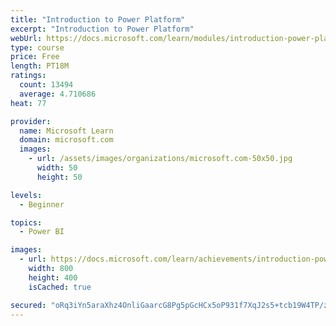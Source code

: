 ```yaml
---
title: "Introduction to Power Platform"
excerpt: "Introduction to Power Platform"
webUrl: https://docs.microsoft.com/learn/modules/introduction-power-platform/
type: course
price: Free
length: PT18M
ratings:
  count: 13494
  average: 4.710686
heat: 77

provider:
  name: Microsoft Learn
  domain: microsoft.com
  images:
    - url: /assets/images/organizations/microsoft.com-50x50.jpg
      width: 50
      height: 50

levels:
  - Beginner

topics:
  - Power BI

images:
  - url: https://docs.microsoft.com/learn/achievements/introduction-power-platform-social.png
    width: 800
    height: 400
    isCached: true

secured: "oRq3iYn5araXhz4OnliGaarcG8Pg5pGcHCx5oP931f7XqJ2s5+tcb19W4TP/zoNZ4H/XAWZsOolglbnyPdVkJmtMzamJqbbYV3/2/ax8b7XEQ1Ro24ttO0DMz+cZ/HaMseRO63l8lzYYvBoD5+78EqySZXYdVALrW5R3hgl/rsvVGwRT6t+wfg4v/lvAiF9sFdijfk+1qMQnNdKYBXzB3cD6yHWumTcAKmcx2f8IcV9f4pw46stjwKr88X8Sb5Ob5AWMUzZqr6PQYJV3C1rOYDSDKkp6iypvufGGBGdRYf2QdWe+JEGQmnSWztCadlGAbrg6lOajIoH5RChi+6Dxqi3OYKtfdi4txKyOf0ADuKWSPQ9ikLvFH5+ARAXeyJvJHghnQXITeb6S53B0rVlZq55ChtLVEUTUnZV9xxX21if3mOvWHU2Lr+6T/wxBMokY;j+HRYLjWcjwXQL17UZts3w=="
---
```


